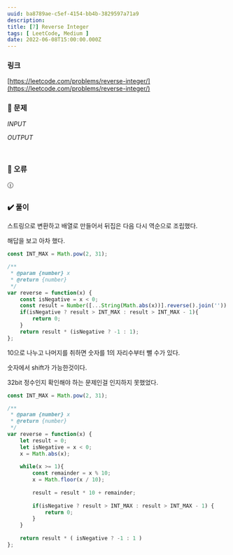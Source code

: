 ```yaml
---
uuid: ba8789ae-c5ef-4154-bb4b-3829597a71a9
description: 
title: [7] Reverse Integer
tags: [ LeetCode, Medium ]
date: 2022-06-08T15:00:00.000Z
---
```








### 링크

[https://leetcode.com/problems/reverse-integer/](https://leetcode.com/problems/reverse-integer/)

### 📝 문제

*INPUT*

*OUTPUT*

```jsx

```

```jsx

```

### 🚨 오류

<aside>
🕧

</aside>

### ✔️ 풀이

스트링으로 변환하고 배열로 만들어서 뒤집은 다음 다시 역순으로 조립했다.

해답을 보고 아차 했다.

```jsx
const INT_MAX = Math.pow(2, 31);

/**
 * @param {number} x
 * @return {number}
 */
var reverse = function(x) {
    const isNegative = x < 0;
    const result = Number([...String(Math.abs(x))].reverse().join(''))
    if(isNegative ? result > INT_MAX : result > INT_MAX - 1){
        return 0;
    }
    return result * (isNegative ? -1 : 1);
};
```

10으로 나누고 나머지를 취하면 숫자를 1의 자리수부터 뺄 수가 있다.

숫자에서 shift가 가능한것이다.

32bit 정수인지 확인해야 하는 문제인걸 인지하지 못했었다.

```jsx
const INT_MAX = Math.pow(2, 31);

/**
 * @param {number} x
 * @return {number}
 */
var reverse = function(x) {
    let result = 0;
    let isNegative = x < 0;
    x = Math.abs(x);
    
    while(x >= 1){
        const remainder = x % 10;
        x = Math.floor(x / 10);
        
        result = result * 10 + remainder;
        
        if(isNegative ? result > INT_MAX : result > INT_MAX - 1) {
            return 0;
        }
    }
    
    return result * ( isNegative ? -1 : 1 )
};
```